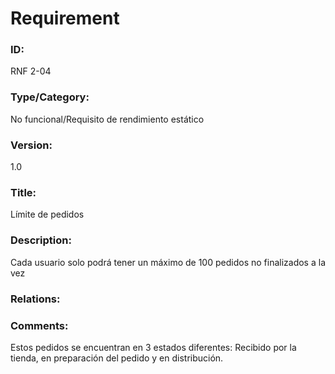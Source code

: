 # Requirement

### ID:

RNF 2-04

### Type/Category:

No funcional/Requisito de rendimiento estático 

### Version:

1.0

### Title:

Límite de pedidos

### Description:

Cada usuario solo podrá tener un máximo de 100 pedidos no finalizados a la vez

### Relations:


### Comments:

Estos pedidos se encuentran en 3 estados diferentes: Recibido por la tienda, en preparación del pedido y en distribución.
